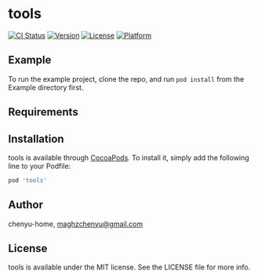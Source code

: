 # tools

[![CI Status](https://img.shields.io/travis/chenyu-home/tools.svg?style=flat)](https://travis-ci.org/chenyu-home/tools)
[![Version](https://img.shields.io/cocoapods/v/tools.svg?style=flat)](https://cocoapods.org/pods/tools)
[![License](https://img.shields.io/cocoapods/l/tools.svg?style=flat)](https://cocoapods.org/pods/tools)
[![Platform](https://img.shields.io/cocoapods/p/tools.svg?style=flat)](https://cocoapods.org/pods/tools)

## Example

To run the example project, clone the repo, and run `pod install` from the Example directory first.

## Requirements

## Installation

tools is available through [CocoaPods](https://cocoapods.org). To install
it, simply add the following line to your Podfile:

```ruby
pod 'tools'
```

## Author

chenyu-home, maghzchenyu@gmail.com

## License

tools is available under the MIT license. See the LICENSE file for more info.
